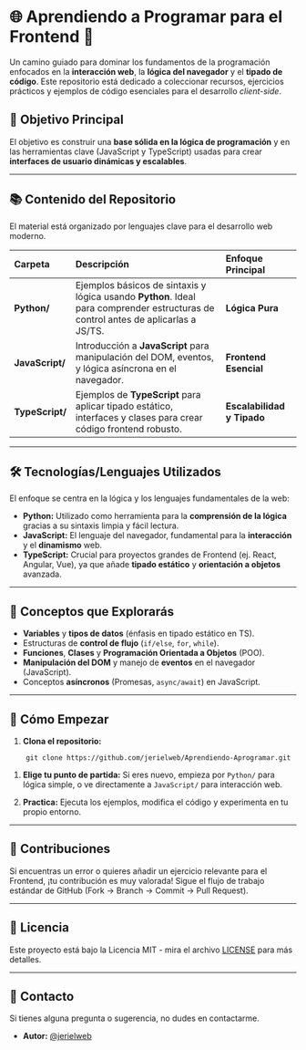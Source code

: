 # 🌐 Aprendiendo a Programar para el Frontend 🎨

Un camino guiado para dominar los fundamentos de la programación enfocados en la **interacción web**, la **lógica del navegador** y el **tipado de código**. Este repositorio está dedicado a coleccionar recursos, ejercicios prácticos y ejemplos de código esenciales para el desarrollo *client-side*.

## 🌟 Objetivo Principal

El objetivo es construir una **base sólida en la lógica de programación** y en las herramientas clave (JavaScript y TypeScript) usadas para crear **interfaces de usuario dinámicas y escalables**.

---

## 📚 Contenido del Repositorio

El material está organizado por lenguajes clave para el desarrollo web moderno.

| Carpeta | Descripción | Enfoque Principal |
| :--- | :--- | :--- |
| **Python/** | Ejemplos básicos de sintaxis y lógica usando **Python**. Ideal para comprender estructuras de control antes de aplicarlas a JS/TS. | **Lógica Pura** |
| **JavaScript/** | Introducción a **JavaScript** para manipulación del DOM, eventos, y lógica asíncrona en el navegador. | **Frontend Esencial** |
| **TypeScript/** | Ejemplos de **TypeScript** para aplicar tipado estático, interfaces y clases para crear código frontend robusto. | **Escalabilidad y Tipado** |

---

## 🛠️ Tecnologías/Lenguajes Utilizados

El enfoque se centra en la lógica y los lenguajes fundamentales de la web:

* **Python:** Utilizado como herramienta para la **comprensión de la lógica** gracias a su sintaxis limpia y fácil lectura.
* **JavaScript:** El lenguaje del navegador, fundamental para la **interacción** y el **dinamismo** web.
* **TypeScript:** Crucial para proyectos grandes de Frontend (ej. React, Angular, Vue), ya que añade **tipado estático** y **orientación a objetos** avanzada.

---

## 🔑 Conceptos que Explorarás

* **Variables** y **tipos de datos** (énfasis en tipado estático en TS).
* Estructuras de **control de flujo** (`if/else`, `for`, `while`).
* **Funciones**, **Clases** y **Programación Orientada a Objetos** (POO).
* **Manipulación del DOM** y manejo de **eventos** en el navegador (JavaScript).
* Conceptos **asíncronos** (Promesas, `async/await`) en JavaScript.

---

## 🤝 Cómo Empezar

1. **Clona el repositorio:**

```
    git clone https://github.com/jerielweb/Aprendiendo-Aprogramar.git
```

1. **Elige tu punto de partida:** Si eres nuevo, empieza por `Python/` para lógica simple, o ve directamente a `JavaScript/` para interacción web.

2. **Practica:** Ejecuta los ejemplos, modifica el código y experimenta en tu propio entorno.

---

## 📢 Contribuciones

Si encuentras un error o quieres añadir un ejercicio relevante para el Frontend, ¡tu contribución es muy valorada! Sigue el flujo de trabajo estándar de GitHub (Fork -> Branch -> Commit -> Pull Request).

---

## 📄 Licencia

Este proyecto está bajo la Licencia MIT - mira el archivo [LICENSE](LICENSE) para más detalles.

---

## 📧 Contacto

Si tienes alguna pregunta o sugerencia, no dudes en contactarme.

* **Autor:** [@jerielweb](https://github.com/jerielweb)
